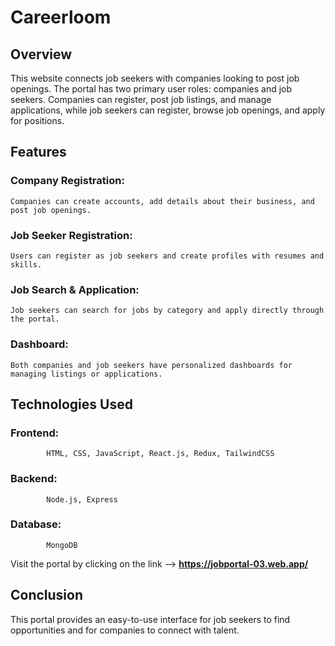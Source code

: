 # Careerloom

## Overview
This website connects job seekers with companies looking to post job openings. The portal has two primary user roles: companies and job seekers. Companies can register, post job listings, and manage applications, while job seekers can register, browse job openings, and apply for positions.

## Features
### Company Registration:
    Companies can create accounts, add details about their business, and post job openings.
### Job Seeker Registration:
    Users can register as job seekers and create profiles with resumes and skills.
### Job Search & Application:
    Job seekers can search for jobs by category and apply directly through the portal.
### Dashboard:
    Both companies and job seekers have personalized dashboards for managing listings or applications.

## Technologies Used
### Frontend:
            HTML, CSS, JavaScript, React.js, Redux, TailwindCSS 
### Backend:
            Node.js, Express
### Database:
            MongoDB

Visit the portal by clicking on the link --> **https://jobportal-03.web.app/**

## Conclusion
This portal provides an easy-to-use interface for job seekers to find opportunities and for companies to connect with talent.
